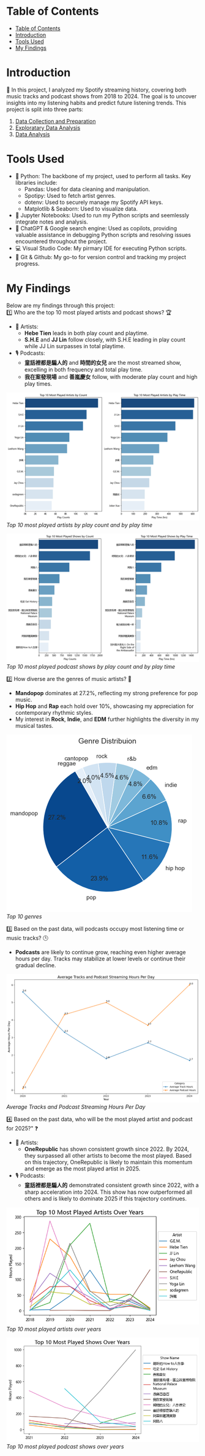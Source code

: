 # Table of Contents
- [Table of Contents](#table-of-contents)
- [Introduction](#introduction)
- [Tools Used](#tools-used)
- [My Findings](#my-findings)

# Introduction
:mega: In this project, I analyzed my Spotify streaming history, covering both music tracks and podcast shows from 2018 to 2024. The goal is to uncover insights into my listening habits and predict future listening trends. This project is split into three parts:
1. [Data Collection and Preparation](/1_Data_Collection_and_Preparation/)
2. [Exploratary Data Analysis](/2_Exploratory_Data_Analysis/)
3. [Data Analysis](/3_Data_Analysis/)

# Tools Used
- :snake: Python: The backbone of my project, used to perform all tasks. Key libraries include:
  - Pandas: Used for data cleaning and manipulation.
  - Spotipy: Used to fetch artist genres.
  - dotenv: Used to securely manage my Spotify API keys.
  - Matplotlib & Seaborn: Used to visualize data.
- :notebook: Jupyter Notebooks: Used to run my Python scripts and seemlessly integrate notes and analysis.
- :crystal_ball: ChatGPT & Google search engine: Used as copilots, providing valuable assistance in debugging Python scripts and resolving issues encountered throughout the project.
- :computer: Visual Studio Code: My pirmary IDE for executing Python scripts.
- :octopus: Git & Github: My go-to for version control and tracking my project progress.

# My Findings
Below are my findings through this project:  
:one:  Who are the top 10 most played artists and podcast shows? 🏆
  - 🎨 Artists:
    - **Hebe Tien** leads in both play count and playtime.
    - **S.H.E** and **JJ Lin** follow closely, with S.H.E leading in play count while JJ Lin surpasses in total playtime. 
  - 🎙️ Podcasts:
      - **童話裡都是騙人的** and **時間的女兒** are the most streamed show, excelling in both frequency and total play time.
      - **我在案發現場** and **善嵐慶女** follow, with moderate play count and high play times.  

![top_10_artists](/Images/top_10_artist_bar.png)  
*Top 10 most played artists by play count and by play time*   

![top_10_shows](/Images/top_10_podcast_bar.png)  
*Top 10 most played podcast shows by play count and by play time*  

:two:  How diverse are the genres of music artists? 🌟  
- **Mandopop** dominates at 27.2%, reflecting my strong preference for pop music.
- **Hip Hop** and **Rap** each hold over 10%, showcasing my appreciation for contemporary rhythmic styles.
- My interest in **Rock**, **Indie**, and **EDM** further highlights the diversity in my musical tastes.  

![genre_pie](/Images/genre_pie.png)  
*Top 10 genres*  

:three:  Based on the past data, will podcasts occupy most listening time or music tracks? 🕒  
- **Podcasts** are likely to continue grow, reaching even higher average hours per day. Tracks may stabilize at lower levels or continue their gradual decline.  

![average_per_day](/Images/average_per_day.png)  
*Average Tracks and Podcast Streaming Hours Per Day*  

:four:  Based on the past data, who will be the most played artist and podcast for 2025?" :question:  
  - 🎨 Artists:
    - **OneRepublic** has shown consistent growth since 2022. By 2024, they surpassed all other artists to become the most played. Based on this trajectory, OneRepublic is likely to maintain this momentum and emerge as the most played artist in 2025.  
  - 🎙️ Podcasts:
    - **童話裡都是騙人的** demonstrated consistent growth since 2022, with a sharp acceleration into 2024. This show has now outperformed all others and is likely to dominate 2025 if this trajectory continues.  

![top_10_artists_over_time](/Images/top_10_artist_over_time.png)  
*Top 10 most played artists over years*  

![top_10_shows_over_time](/Images/top_10_podcast_over_time.png)  
*Top 10 most played podcast shows over years*